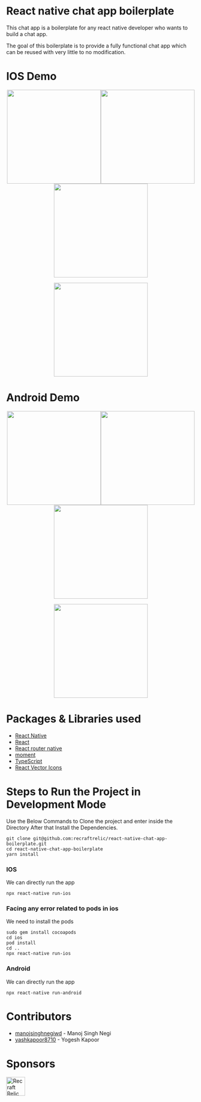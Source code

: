 React native chat app boilerplate
=======

This chat app is a boilerplate for any react native developer who wants to build a chat app.

The goal of this boilerplate is to provide a fully functional chat app which can be reused with very little to no modification.

IOS Demo
=======
<p align="center">
  <img width="250" src="./ios-1.gif"><img width="250" src="./ios-2.gif"><img width="250" src="./ios-3.gif">
</p>
<p align="center">
  <img width="250" src="./ios-4.gif">
</p>

Android Demo
=======
<p align="center">
  <img width="250" src="./android-1.gif"><img width="250" src="./android-2.gif"><img width="250" src="./android-3.gif">
</p>
<p align="center">
  <img width="250" src="./android-4.gif">
</p>

Packages & Libraries used
=======

* [React Native](https://www.npmjs.com/package/react-native)
* [React](https://www.npmjs.com/package/react)
* [React router native](https://www.npmjs.com/package/react-router-native)
* [moment](https://www.npmjs.com/package/moment)
* [TypeScript](https://www.npmjs.com/package/typescript)
* [React Vector Icons](https://www.npmjs.com/package/react-native-vector-icons)

Steps to Run the Project in Development Mode
=======
Use the Below Commands to Clone the project and enter inside the Directory
After that Install the Dependencies.
```
git clone git@github.com:recraftrelic/react-native-chat-app-boilerplate.git
cd react-native-chat-app-boilerplate
yarn install
```

### IOS
We can directly run the app
```
npx react-native run-ios
```

### Facing any error related to pods in ios
We need to install the pods
```
sudo gem install cocoapods
cd ios
pod install
cd ..
npx react-native run-ios
```

### Android
We can directly run the app
```
npx react-native run-android
```

Contributors
=======
* [manojsinghnegiwd](https://github.com/manojsinghnegiwd) - Manoj Singh Negi
* [yashkapoor8710](https://github.com/yashkapoor8710) - Yogesh Kapoor

Sponsors
=======
[<img src="http://www.recraftstudio.com/images/logo.png" alt="Recraft Relic Private Limited" width="50"/>](http://www.recraftrelic.com)